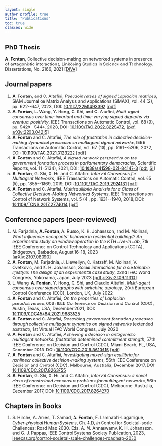 ```yaml
---
layout: single
author_profile: true
title: "Publications"
toc: true
classes: wide
---
```


## PhD Thesis 
**A. Fontan**, Collective decision-making on networked systems in presence of antagonistic interactions, Linköping Studies in Science and Technology. Dissertations, No. 2166, 2021
[[DiVA](http://liu.diva-portal.org/smash/record.jsf?pid=diva2%3A1585664&dswid=-8741)]

<!-- ## Manuscripts -->


## Journal papers 
<ol id="customlistjournal" style="counter-reset: elementcounter 7;">
<li> <b>A. Fontan</b>, and C. Altafini, <i>Pseudoinverses of signed Laplacian matrices</i>, SIAM Journal on Matrix Analysis and Applications (SIMAX), vol. 44 (2), pp. 622--647, 2023, DOI: <a href="https://doi.org/10.1137/22M1493392" style="color:black">10.1137/22M1493392</a>
[<a href="/papers/journals/Fontan2021Pseudoinverses.pdf">pdf</a>]
</li>

<li> <b>A. Fontan</b>, L. Wang, Y. Hong, G. Shi, and C. Altafini, <i>Multi-agent consensus over time-invariant and time-varying signed digraphs via eventual positivity</i>, IEEE Transactions on Automatic Control, vol. 68 (9), pp. 5429--5444, 2023, DOI: <a href="https://ieeexplore.ieee.org/document/9965602" style="color:black">10.1109/TAC.2022.3225472</a>, [<a href="/papers/journals/Fontan2022MAS.pdf">pdf</a>, <a href="https://arxiv.org/abs/2203.04215">arXiv:2203.04215</a>]
</li>

<li> <b>A. Fontan</b> and C. Altafini, <i>The role of frustration in collective decision-making dynamical processes on multiagent signed networks</i>, IEEE Transactions on Automatic Control, vol. 67 (10), pp. 5191--5206, 2022, DOI: <a href="https://ieeexplore.ieee.org/document/9591259" style="color:black">10.1109/TAC.2021.3123222</a>
[<a href="/papers/journals/Fontan2021RoleFrustration.pdf">pdf</a>]
</li>

<li> <b>A. Fontan</b> and C. Altafini, <i>A signed network perspective on the government formation process in parliamentary democracies</i>, Scientific Reports, vol. 11 (5134), 2021, DOI: <a href="https://www.nature.com/articles/s41598-021-84147-3" style="color:black">10.1038/s41598-021-84147-3</a> [<a href="/papers/journals/Fontan2021Signed.pdf">pdf</a>, <a href="/papers/journals/Fontan2021Signed_SI.pdf">SI</a>]
</li>

<li> <b>A. Fontan</b>, G. Shi, X. Hu and C. Altafini, <i>Interval Consensus for Multiagent Networks</i>, IEEE Transactions on Automatic Control, vol. 65 (5), pp. 1855--1869, 2019,
DOI: <a href="https://ieeexplore.ieee.org/document/8742903" style="color:black">10.1109/TAC.2019.2924131</a> [<a href="/papers/journals/Fontan2019Interval.pdf">pdf</a>]
</li>

<li> <b>A. Fontan</b> and C. Altafini, <i>Multiequilibria Analysis for a Class of Collective Decision-Making Networked Systems</i>, IEEE Transactions on Control of Network Systems, vol. 5 (4), pp. 1931--1940, 2018, DOI: <a href="https://ieeexplore.ieee.org/document/8110687" style="color:black">10.1109/TCNS.2017.2774014</a> [<a href="/papers/journals/Fontan2018MultiEquilibria.pdf">pdf</a>]
</li>
</ol>



## Conference papers  (peer-reviewed)

<ol id="customlistconference" style="counter-reset: elementcounter 9;">
<li> M. Farjadnia, <b>A. Fontan</b>, A. Russo, K. H. Johansson, and M. Molinari, <i>What influences occupants' behavior in residential buildings? An experimental study on window operation in the KTH Live-In Lab</i>, 7th IEEE Conference on Control Technology and Applications (CCTA), Bridgetown, Barbados, August 16-18, 2023 <br>
[<a href="https://arxiv.org/abs/2307.08090">arXiv:2307.08090</a>]</li>

<li> <b>A. Fontan</b>, M. Farjadnia, J. Llewellyn, C. Katzeff, M. Molinari, V. Cvetkovic, and K. H. Johansson, <i>Social interactions for a sustainable lifestyle: The design of an experimental case study</i>, 22nd IFAC World Congress, Yokohama, Japan, July 2023 [<a href="/papers/conferences/Fontan2023Social.pdf">pdf</a>,<a href="https://arxiv.org/abs/2309.11310">arXiv:2309.11310</a>]</li>

<li> L. Wang, <b>A. Fontan</b>, Y. Hong, G. Shi, and Claudio Altafini, <i>Multi-agent consensus over signed graphs with switching topology</i>, 20th European Control Conference (ECC), London, UK, July 2022</li>

<li> <b>A. Fontan</b> and C. Altafini, <i>On the properties of Laplacian pseudoinverses</i>, 60th IEEE Conference on Decision and Control (CDC), Austin, Texas, USA, December 2021, DOI: <a href="https://ieeexplore.ieee.org/document/9683525" style="color:black">10.1109/CDC45484.2021.9683525</a></li>

<li> <b>A. Fontan</b> and C. Altafini, <i>Describing government formation processes through collective multiagent dynamics on signed networks</i> (extended abstract), 1st Virtual IFAC World Congress, July 2020</li>

<li> <b>A. Fontan</b> and C. Altafini, <i>Achieving a decision in antagonistic multiagent networks: frustration determined commitment strength</i>, 57th IEEE Conference on Decision and Control (CDC), Miami Beach, FL, USA, December 2018, DOI: <a href="https://ieeexplore.ieee.org/document/8619615" style="color:black">10.1109/CDC.2018.8619615</a> [<a href="/papers/conferences/Fontan2018Achieving.pdf">pdf</a>]</li>

<li> <b>A. Fontan</b> and C. Altafini, <i>Investigating mixed-sign equilibria for nonlinear collective decision-making systems</i>, 56th IEEE Conference on Decision and Control (CDC), Melbourne, Australia, December 2017, DOI: <a href="https://ieeexplore.ieee.org/document/8263755" style="color:black">10.1109/CDC.2017.8263755</a></li>

<li> <b>A. Fontan</b>, G. Shi, X. Hu and C. Altafini, <i>Interval Consensus: a novel class of constrained consensus problems for multiagent networks</i>, 56th IEEE Conference on Decision and Control (CDC), Melbourne, Australia, December 2017, DOI: <a href="https://ieeexplore.ieee.org/document/8264270" style="color:black">10.1109/CDC.2017.8264270</a></li>
</ol>

## Chapters in Books

1. S. Hirche, A. Ames, T. Samad, **A. Fontan**, F. Lamnabhi-Lagarrigue, *Cyber-physical Human Systems*, Ch. 4.D, *in* Control for Societal-scale Challenges: Road Map 2030, Eds. A. M. Annaswamy, K. H. Johansson, and G. J. Pappas, IEEE Control Systems Society Publication, 2023, [ieeecss.org/control-societal-scale-challenges-roadmap-2030](https://ieeecss.org/control-societal-scale-challenges-road-map-2030)
